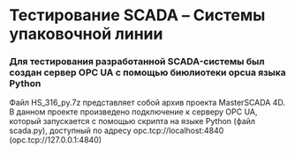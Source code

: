 # Тестирование SCADA – Системы упаковочной линии
### Для тестирования разработанной SCADA-системы был создан сервер OPC UA с помощью биюлиотеки opcua языка Python
Файл HS_316_py.7z представляет собой архив проекта MasterSCADA 4D. В данном проекте произведено подключение к серверу OPC UA, который запускается с помощью скрипта на языке Python (файл scada.py), доступный по адресу opc.tcp://localhost:4840 (opc.tcp://127.0.0.1:4840)
